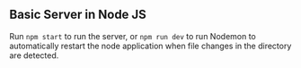 ## Basic Server in Node JS

Run `npm start` to run the server, or `npm run dev` to run Nodemon to automatically restart the node application when file changes in the directory are detected.